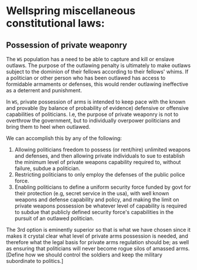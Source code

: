# Wellspring miscellaneous constitutional laws:

## Possession of private weaponry

The `WS` population has a need to be able to capture and kill or enslave outlaws. The purpose of the outlawing penalty is ultimately to make outlaws subject to the dominion of their fellows according to their fellows' whims. If a politician or other person who has been outlawed has access to formidable armaments or defenses, this would render outlawing ineffective as a deterrent and punishment.

In `WS`, private possession of arms is intended to keep pace with the known and provable (by balance of probability of evidence) defensive or offensive capabilities of politicians. I.e, the purpose of private weaponry is not to overthrow the government, but to individually overpower politicians and bring them to heel when outlawed.

We can accomplish this by any of the following:
1. Allowing politicians freedom to possess (or rent/hire) unlimited weapons and defenses, and then allowing private individuals to sue to establish the minimum level of private weapons capability required to, without failure, subdue a politician.
2. Restricting politicians to only employ the defenses of the public police force.
3. Enabling politicians to define a uniform security force funded by govt for their protection (e.g, secret service in the usa), with well known weapons and defense capability and policy, and making the limit on private weapons possession be whatever level of capability is required to subdue that publicly defined security force's capabilities in the pursuit of an outlawed politician.

The 3rd option is eminently superior so that is what we have chosen since it makes it crystal clear what level of private arms possession is needed, and therefore what the legal basis for private arms regulation should be; as well as ensuring that politicians will never become rogue silos of amassed arms. [Define how we should control the soldiers and keep the military subordinate to politics.]
